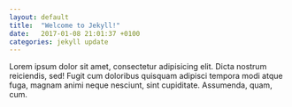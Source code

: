 ```yaml
---
layout: default
title:  "Welcome to Jekyll!"
date:   2017-01-08 21:01:37 +0100
categories: jekyll update
---
```


Lorem ipsum dolor sit amet, consectetur adipisicing elit. Dicta nostrum reiciendis, sed! Fugit cum doloribus quisquam adipisci tempora modi atque fuga, magnam animi neque nesciunt, sint cupiditate. Assumenda, quam, cum.
